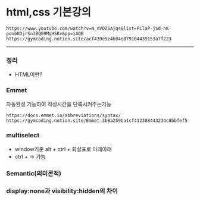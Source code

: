 # html,css 기본강의

```link
https://www.youtube.com/watch?v=N_nVDZSAjq4&list=PLlaP-jSd-nK-ponbKDjrSn3BQG9MgHSKv&pp=iAQB
https://gymcoding.notion.site/acf439e5e4b04e079104439153a7f223
```

---

### 정리

- HTML이란?

### Emmet

자동완성 기능하여 작성시간을 단축시켜주는기능

```link
https://docs.emmet.io/abbreviations/syntax/
https://gymcoding.notion.site/Emmet-3b8a259ba1cf412388443234c8bbfef5
```

### multiselect

- window기준 alt + ctrl + 화살표로 아래아래
- ctrl + → 가능

### Semantic(의미론적)

### display:none과 visibility:hidden의 차이
